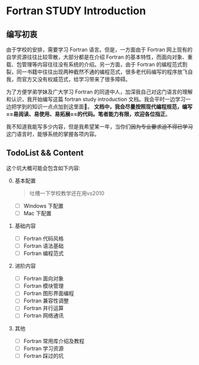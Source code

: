 <!-- Use control + shift + M to open markdown preview-->

# Fortran STUDY Introduction

## 编写初衷
由于学校的安排，需要学习 Fortran 语言。但是，一方面由于 Fortran 网上现有的自学资源往往比较零散，大部分都是在介绍 Fortran 的基本特性，而面向对象、重载、包管理等内容往往没有系统的介绍。另一方面，由于 Fortran 的编程范式割裂，同一书籍中往往出现两种截然不通的编程范式，很多老代码编写的程序放飞自我，而官方又没有权威范式，给学习带来了很多障碍。

为了方便学弟学妹及广大学习 Fortran 的同道中人，加深我自己对这门语言的理解和认识，我开始编写这篇 fortran study introduction 文档。我会平时一边学习一边把学到的知识一点点加到这里面。
**文档中，我会尽量按照现代编程规范，编写==易阅读、易使用、易拓展==的代码。笔者能力有限，欢迎各位指正**。

我不知道我能写多少内容，但是我希望某一年，当你们~~因为专业要求迫不得已学习~~这门语言时，能够系统的掌握各项内容。

## TodoList && Content
这个坑大概可能会包含如下内容:

0. 基本配置
    > 吐槽一下学校教学还在用vs2010   

    - [ ] Windows 下配置
    - [ ] Mac     下配置
1. 基础内容
    - [ ] Fortran 代码风格
    - [ ] Fortran 语法基础
    - [ ] Fortran 编程范式
2. 进阶内容
    - [ ] Fortran 面向对象
    - [ ] Fortran 模块管理
    - [ ] Fortran 图形界面编程
    - [ ] Fortran 兼容性调整
    - [ ] Fortran 并行运算
    - [ ] Fortran 网络通讯
3. 其他
    - [ ] Fortran 常用库介绍及教程
    - [ ] Fortran 学习资源
    - [ ] Fortran 踩过的坑
